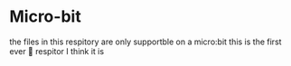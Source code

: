 # Micro-bit
the files in this respitory are only supportble on a micro:bit
this is the first ever 🥇 respitor I think it is
